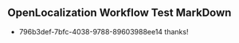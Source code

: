 ## OpenLocalization Workflow Test MarkDown

* 796b3def-7bfc-4038-9788-89603988ee14 
thanks!



<!--HONumber=Jan16_HO4-->
